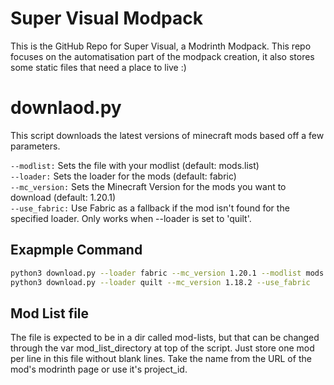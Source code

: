 # Super Visual Modpack
This is the GitHub Repo for Super Visual, a Modrinth Modpack. This repo focuses on the automatisation part of the modpack creation, it also stores some static files that need a place to live :)

# downlaod.py
This script downloads the latest versions of minecraft mods based off a few parameters.  

`--modlist:` Sets the file with your modlist (default: mods.list)  
`--loader:` Sets the loader for the mods (default: fabric)  
`--mc_version:` Sets the Minecraft Version for the mods you want to download (default: 1.20.1)  
`--use_fabric:` Use Fabric as a fallback if the mod isn't found for the specified loader. Only works when --loader is set to 'quilt'.  

## Exapmple Command
```bash
python3 download.py --loader fabric --mc_version 1.20.1 --modlist mods.list
python3 download.py --loader quilt --mc_version 1.18.2 --use_fabric

```

## Mod List file
The file is expected to be in a dir called mod-lists, but that can be changed through the var mod_list_directory at top of the script.
Just store one mod per line in this file without blank lines. Take the name from the URL of the mod's modrinth page or use it's project_id.
